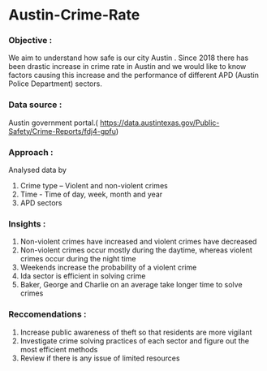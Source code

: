 # Austin-Crime-Rate

### Objective  : 
We aim to understand how safe is our city Austin . Since 2018 there has been drastic increase in crime rate in Austin and we would like to know factors causing this increase and the performance of different APD (Austin Police Department) sectors.

### Data source : 
Austin government portal.( https://data.austintexas.gov/Public-Safety/Crime-Reports/fdj4-gpfu) 

### Approach :  
Analysed data by
1.	Crime type – Violent and non-violent crimes
2.	Time  - Time of day, week, month and year
3.	APD sectors 

### Insights :
1.	Non-violent crimes have increased and violent crimes have decreased
2.	Non-violent crimes occur mostly during the daytime, whereas violent crimes occur during the night time
3.	Weekends increase the probability of a violent crime
4.	Ida sector is efficient in solving crime
5.	Baker, George and Charlie on an average take longer time to solve crimes 

### Reccomendations :
1.	Increase public awareness of theft so that residents are more vigilant
2.	Investigate crime solving practices of each sector and figure out the most efficient methods
3.	Review if there is any issue of limited resources
